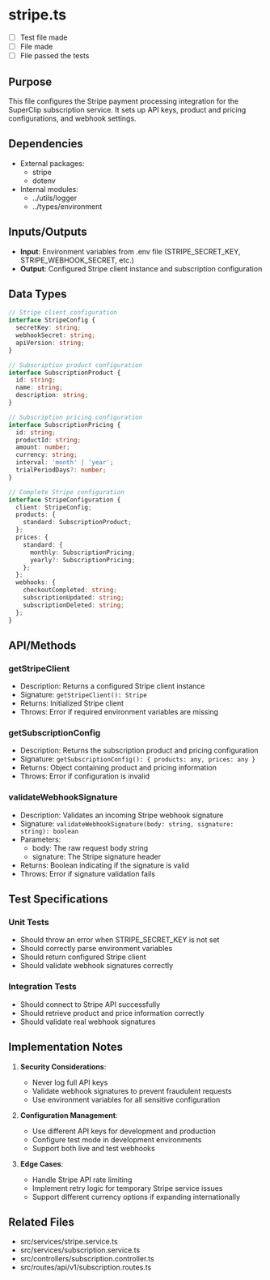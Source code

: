 # stripe.ts

- [ ] Test file made
- [ ] File made
- [ ] File passed the tests

## Purpose
This file configures the Stripe payment processing integration for the SuperClip subscription service. It sets up API keys, product and pricing configurations, and webhook settings.

## Dependencies
- External packages:
  - stripe
  - dotenv
- Internal modules:
  - ../utils/logger
  - ../types/environment

## Inputs/Outputs
- **Input**: Environment variables from .env file (STRIPE_SECRET_KEY, STRIPE_WEBHOOK_SECRET, etc.)
- **Output**: Configured Stripe client instance and subscription configuration

## Data Types
```typescript
// Stripe client configuration
interface StripeConfig {
  secretKey: string;
  webhookSecret: string;
  apiVersion: string;
}

// Subscription product configuration
interface SubscriptionProduct {
  id: string;
  name: string;
  description: string;
}

// Subscription pricing configuration
interface SubscriptionPricing {
  id: string;
  productId: string;
  amount: number;
  currency: string;
  interval: 'month' | 'year';
  trialPeriodDays?: number;
}

// Complete Stripe configuration
interface StripeConfiguration {
  client: StripeConfig;
  products: {
    standard: SubscriptionProduct;
  };
  prices: {
    standard: {
      monthly: SubscriptionPricing;
      yearly?: SubscriptionPricing;
    };
  };
  webhooks: {
    checkoutCompleted: string;
    subscriptionUpdated: string;
    subscriptionDeleted: string;
  };
}
```

## API/Methods
### getStripeClient
- Description: Returns a configured Stripe client instance
- Signature: `getStripeClient(): Stripe`
- Returns: Initialized Stripe client
- Throws: Error if required environment variables are missing

### getSubscriptionConfig
- Description: Returns the subscription product and pricing configuration
- Signature: `getSubscriptionConfig(): { products: any, prices: any }`
- Returns: Object containing product and pricing information
- Throws: Error if configuration is invalid

### validateWebhookSignature
- Description: Validates an incoming Stripe webhook signature
- Signature: `validateWebhookSignature(body: string, signature: string): boolean`
- Parameters:
  - body: The raw request body string
  - signature: The Stripe signature header
- Returns: Boolean indicating if the signature is valid
- Throws: Error if signature validation fails

## Test Specifications
### Unit Tests
- Should throw an error when STRIPE_SECRET_KEY is not set
- Should correctly parse environment variables
- Should return configured Stripe client
- Should validate webhook signatures correctly

### Integration Tests
- Should connect to Stripe API successfully
- Should retrieve product and price information correctly
- Should validate real webhook signatures

## Implementation Notes
1. **Security Considerations**:
   - Never log full API keys
   - Validate webhook signatures to prevent fraudulent requests
   - Use environment variables for all sensitive configuration

2. **Configuration Management**:
   - Use different API keys for development and production
   - Configure test mode in development environments
   - Support both live and test webhooks

3. **Edge Cases**:
   - Handle Stripe API rate limiting
   - Implement retry logic for temporary Stripe service issues
   - Support different currency options if expanding internationally

## Related Files
- src/services/stripe.service.ts
- src/services/subscription.service.ts
- src/controllers/subscription.controller.ts
- src/routes/api/v1/subscription.routes.ts
